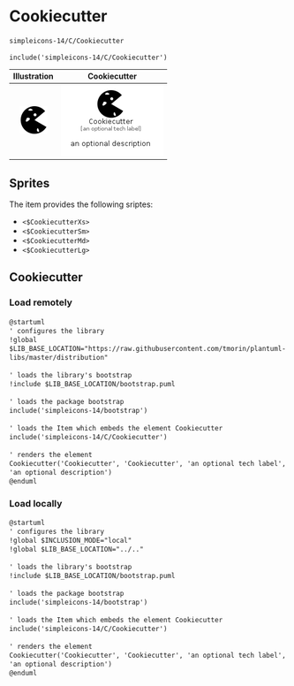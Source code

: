 # Cookiecutter


```text
simpleicons-14/C/Cookiecutter
```

```text
include('simpleicons-14/C/Cookiecutter')
```



| Illustration | Cookiecutter |
| :---: | :---: |
| ![illustration for Illustration](../../simpleicons-14/C/Cookiecutter.png) | ![illustration for Cookiecutter](../../simpleicons-14/C/Cookiecutter.Local.png) |



## Sprites
The item provides the following sriptes:

- `<$CookiecutterXs>`
- `<$CookiecutterSm>`
- `<$CookiecutterMd>`
- `<$CookiecutterLg>`





## Cookiecutter

### Load remotely
```plantuml
@startuml
' configures the library
!global $LIB_BASE_LOCATION="https://raw.githubusercontent.com/tmorin/plantuml-libs/master/distribution"

' loads the library's bootstrap
!include $LIB_BASE_LOCATION/bootstrap.puml

' loads the package bootstrap
include('simpleicons-14/bootstrap')

' loads the Item which embeds the element Cookiecutter
include('simpleicons-14/C/Cookiecutter')

' renders the element
Cookiecutter('Cookiecutter', 'Cookiecutter', 'an optional tech label', 'an optional description')
@enduml
```

### Load locally
```plantuml
@startuml
' configures the library
!global $INCLUSION_MODE="local"
!global $LIB_BASE_LOCATION="../.."

' loads the library's bootstrap
!include $LIB_BASE_LOCATION/bootstrap.puml

' loads the package bootstrap
include('simpleicons-14/bootstrap')

' loads the Item which embeds the element Cookiecutter
include('simpleicons-14/C/Cookiecutter')

' renders the element
Cookiecutter('Cookiecutter', 'Cookiecutter', 'an optional tech label', 'an optional description')
@enduml
```

